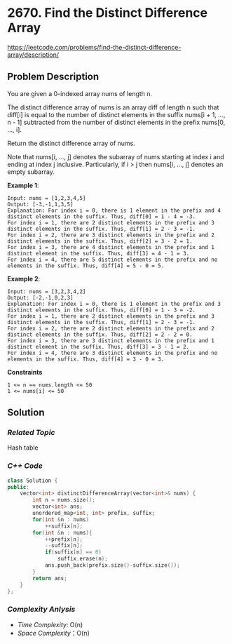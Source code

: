 # 2670. Find the Distinct Difference Array
https://leetcode.com/problems/find-the-distinct-difference-array/description/

## Problem Description

You are given a 0-indexed array nums of length n.

The distinct difference array of nums is an array diff of length n such that diff[i] is equal to the number of distinct elements in the suffix nums[i + 1, ..., n - 1] subtracted from the number of distinct elements in the prefix nums[0, ..., i].

Return the distinct difference array of nums.

Note that nums[i, ..., j] denotes the subarray of nums starting at index i and ending at index j inclusive. Particularly, if i > j then nums[i, ..., j] denotes an empty subarray.


**Example 1**:
```
Input: nums = [1,2,3,4,5]
Output: [-3,-1,1,3,5]
Explanation: For index i = 0, there is 1 element in the prefix and 4 distinct elements in the suffix. Thus, diff[0] = 1 - 4 = -3.
For index i = 1, there are 2 distinct elements in the prefix and 3 distinct elements in the suffix. Thus, diff[1] = 2 - 3 = -1.
For index i = 2, there are 3 distinct elements in the prefix and 2 distinct elements in the suffix. Thus, diff[2] = 3 - 2 = 1.
For index i = 3, there are 4 distinct elements in the prefix and 1 distinct element in the suffix. Thus, diff[3] = 4 - 1 = 3.
For index i = 4, there are 5 distinct elements in the prefix and no elements in the suffix. Thus, diff[4] = 5 - 0 = 5.
```
**Example 2**:
```
Input: nums = [3,2,3,4,2]
Output: [-2,-1,0,2,3]
Explanation: For index i = 0, there is 1 element in the prefix and 3 distinct elements in the suffix. Thus, diff[0] = 1 - 3 = -2.
For index i = 1, there are 2 distinct elements in the prefix and 3 distinct elements in the suffix. Thus, diff[1] = 2 - 3 = -1.
For index i = 2, there are 2 distinct elements in the prefix and 2 distinct elements in the suffix. Thus, diff[2] = 2 - 2 = 0.
For index i = 3, there are 3 distinct elements in the prefix and 1 distinct element in the suffix. Thus, diff[3] = 3 - 1 = 2.
For index i = 4, there are 3 distinct elements in the prefix and no elements in the suffix. Thus, diff[4] = 3 - 0 = 3.
```

**Constraints**
```
1 <= n == nums.length <= 50
1 <= nums[i] <= 50
```

## Solution

### _Related Topic_
   Hash table

### _C++ Code_
```cpp
class Solution {
public:
    vector<int> distinctDifferenceArray(vector<int>& nums) {
        int n = nums.size();
        vector<int> ans;
        unordered_map<int, int> prefix, suffix;
        for(int &n : nums)
            ++suffix[n];
        for(int &n : nums){
            ++prefix[n];
            --suffix[n];
            if(suffix[n] == 0)
                suffix.erase(n);
            ans.push_back(prefix.size()-suffix.size());
        }
        return ans;
    }
};
```

### _Complexity Anlysis_
- _Time Complexity_: O(n)
- _Space Complexity_：O(n)
